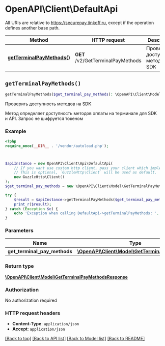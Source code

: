 # OpenAPI\Client\DefaultApi

All URIs are relative to https://securepay.tinkoff.ru, except if the operation defines another base path.

| Method | HTTP request | Description |
| ------------- | ------------- | ------------- |
| [**getTerminalPayMethods()**](DefaultApi.md#getTerminalPayMethods) | **GET** /v2/GetTerminalPayMethods | Проверить доступность методов на SDK |


## `getTerminalPayMethods()`

```php
getTerminalPayMethods($get_terminal_pay_methods): \OpenAPI\Client\Model\GetTerminalPayMethodsResponse
```

Проверить доступность методов на SDK

Метод определяет доступность методов оплаты на терминале для SDK и API. Запрос не шифруется токеном

### Example

```php
<?php
require_once(__DIR__ . '/vendor/autoload.php');



$apiInstance = new OpenAPI\Client\Api\DefaultApi(
    // If you want use custom http client, pass your client which implements `GuzzleHttp\ClientInterface`.
    // This is optional, `GuzzleHttp\Client` will be used as default.
    new GuzzleHttp\Client()
);
$get_terminal_pay_methods = new \OpenAPI\Client\Model\GetTerminalPayMethods(); // \OpenAPI\Client\Model\GetTerminalPayMethods

try {
    $result = $apiInstance->getTerminalPayMethods($get_terminal_pay_methods);
    print_r($result);
} catch (Exception $e) {
    echo 'Exception when calling DefaultApi->getTerminalPayMethods: ', $e->getMessage(), PHP_EOL;
}
```

### Parameters

| Name | Type | Description  | Notes |
| ------------- | ------------- | ------------- | ------------- |
| **get_terminal_pay_methods** | [**\OpenAPI\Client\Model\GetTerminalPayMethods**](../Model/GetTerminalPayMethods.md)|  | |

### Return type

[**\OpenAPI\Client\Model\GetTerminalPayMethodsResponse**](../Model/GetTerminalPayMethodsResponse.md)

### Authorization

No authorization required

### HTTP request headers

- **Content-Type**: `application/json`
- **Accept**: `application/json`

[[Back to top]](#) [[Back to API list]](../../README.md#endpoints)
[[Back to Model list]](../../README.md#models)
[[Back to README]](../../README.md)
